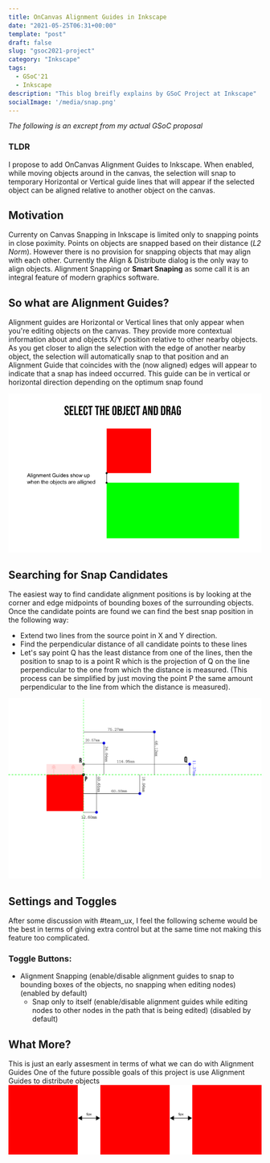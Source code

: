 ```yaml
---
title: OnCanvas Alignment Guides in Inkscape
date: "2021-05-25T06:31+00:00"
template: "post"
draft: false
slug: "gsoc2021-project"
category: "Inkscape"
tags:
  - GSoC'21
  - Inkscape
description: "This blog breifly explains by GSoC Project at Inkscape"
socialImage: '/media/snap.png'
---
```


_The following is an excrept from my actual GSoC proposal_

### TLDR
I propose to add OnCanvas Alignment Guides to Inkscape. When enabled, while moving objects around in the canvas, the selection will snap to temporary Horizontal or Vertical guide lines that will appear if the selected object can be aligned relative to another object on the canvas.

## Motivation

Currenty on Canvas Snapping in Inkscape is limited only to snapping points in close poximity.
Points on objects are snapped based on their distance (_L2 Norm_). However there is no provision
for snapping objects that may align with each other. Currently the Align & Distribute dialog is the 
only way to align objects. 
Alignment Snapping or __Smart Snaping__ as some call it is an integral feature of modern
graphics software.

## So what are Alignment Guides?

Alignment guides are Horizontal or Vertical lines that only appear when you're 
editing objects on the canvas. They provide more contextual information about and
objects X/Y position relative to other nearby objects. As you get closer to align
the selection with the edge of another nearby object, the selection will automatically 
snap to that position and an Alignment Guide that coincides with the (now aligned)
edges will appear to indicate that a snap has indeed occurred. This guide can be
in vertical or horizontal direction depending on the optimum snap found

![Image](/media/b1-1.png)

## Searching for Snap Candidates

The easiest way to find candidate alignment positions is by looking at the corner
and edge midpoints of bounding boxes of the surrounding objects.
Once the candidate points are found we can find the best snap position in the following way:
- Extend two lines from the source point in X and Y direction.
- Find the perpendicular distance of all candidate points to these lines
- Let's say point Q has the least distance from one of the lines, then the position
to snap to is a point R which is the projection of Q on the line perpendicular to the one from which the distance is measured. (This process can be simplified by just moving the point P the same amount perpendicular to the line from which the distance is measured).

![Image](/media/snap.png)

## Settings and Toggles

After some discussion with #team_ux, I feel the following scheme would be the 
best in terms of giving extra control but at the same time not making this feature
too complicated.

### Toggle Buttons:

- Alignment Snapping (enable/disable alignment guides to snap to bounding boxes of the objects, no snapping when editing nodes) (enabled by default)
  - Snap only to itself (enable/disable alignment guides while editing nodes to other nodes in the path that is being edited) (disabled by default)

## What More?

This is just an early assesment in terms of what we can do with Alignment Guides
One of the future possible goals of this project is use Alignment Guides to distribute objects
![Image](/media/distribute.png)


